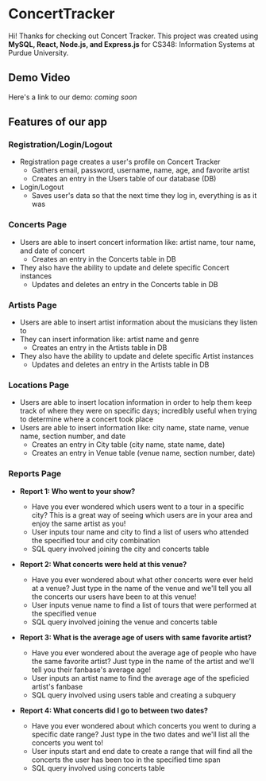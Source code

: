 # ConcertTracker
Hi! Thanks for checking out Concert Tracker. This project was created using **MySQL, React, Node.js, and Express.js** for CS348: Information Systems at Purdue University.


## Demo Video
Here's a link to our demo: *coming soon*


## Features of our app
### Registration/Login/Logout
- Registration page creates a user's profile on Concert Tracker
  - Gathers email, password, username, name, age, and favorite artist
  - Creates an entry in the Users table of our database (DB)
- Login/Logout
  - Saves user's data so that the next time they log in, everything is as it was

### Concerts Page
- Users are able to insert concert information like: artist name, tour name, and date of concert
  - Creates an entry in the Concerts table in DB
- They also have the ability to update and delete specific Concert instances
  - Updates and deletes an entry in the Concerts table in DB

### Artists Page
- Users are able to insert artist information about the musicians they listen to
- They can insert information like: artist name and genre
  - Creates an entry in the Artists table in DB
- They also have the ability to update and delete specific Artist instances
  - Updates and deletes an entry in the Artists table in DB

### Locations Page
- Users are able to insert location information in order to help them keep track of where they were on specific days; incredibly useful when trying to determine where a concert took place
- Users are able to insert information like: city name, state name, venue name, section number, and date
  - Creates an entry in City table (city name, state name, date)
  - Creates an entry in Venue table (venue name, section number, date)

### Reports Page
- **Report 1: Who went to your show?**
  - Have you ever wondered which users went to a tour in a specific city? This is a great way of seeing which users are in your area and enjoy the same artist as you!
  - User inputs tour name and city to find a list of users who attended the specified tour and city combination
  - SQL query involved joining the city and concerts table

- **Report 2: What concerts were held at this venue?**
  - Have you ever wondered about what other concerts were ever held at a venue? Just type in the name of the venue and we'll tell you all the concerts our users have been to at this venue!
  - User inputs venue name to find a list of tours that were performed at the specified venue
  - SQL query involved joining the venue and concerts table
- **Report 3: What is the average age of users with same favorite artist?**
  - Have you ever wondered about the average age of people who have the same favorite artist? Just type in the name of the artist and we'll tell you their fanbase's average age!
  - User inputs an artist name to find the average age of the speficied artist's fanbase
  - SQL query involved using users table and creating a subquery
- **Report 4: What concerts did I go to between two dates?**
  - Have you ever wondered about which concerts you went to during a specific date range? Just type in the two dates and we'll list all the concerts you went to!
  - User inputs start and end date to create a range that will find all the concerts the user has been too in the specified time span
  - SQL query involved using concerts table
